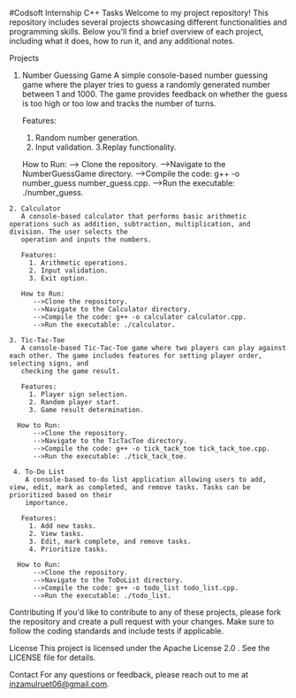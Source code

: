 #Codsoft Internship C++ Tasks
Welcome to my project repository! This repository includes several projects showcasing different functionalities and programming skills. Below you'll find a brief overview of each project, including what it does, how to run it, and any additional notes.

Projects
   1. Number Guessing Game
      A simple console-based number guessing game where the player tries to guess a randomly generated number between 1 and 1000. The game provides feedback on 
      whether the guess is too high or too low and tracks the number of turns.

      Features:
        1. Random number generation.
        2. Input validation.
        3.Replay functionality.
     
        How to Run:
          --> Clone the repository.
          -->Navigate to the NumberGuessGame directory.
          -->Compile the code: g++ -o number_guess number_guess.cpp.
          -->Run the executable: ./number_guess.

      
    2. Calculator
       A console-based calculator that performs basic arithmetic operations such as addition, subtraction, multiplication, and division. The user selects the 
       operation and inputs the numbers.

       Features:
         1. Arithmetic operations.
         2. Input validation.
         3. Exit option.
         
       How to Run:
          -->Clone the repository.
          -->Navigate to the Calculator directory.
          -->Compile the code: g++ -o calculator calculator.cpp.
          -->Run the executable: ./calculator.
          
    3. Tic-Tac-Toe
       A console-based Tic-Tac-Toe game where two players can play against each other. The game includes features for setting player order, selecting signs, and 
       checking the game result.

       Features:
         1. Player sign selection.
         2. Random player start.
         3. Game result determination.
         
      How to Run:
          -->Clone the repository.
          -->Navigate to the TicTacToe directory.
          -->Compile the code: g++ -o tick_tack_toe tick_tack_toe.cpp.
          -->Run the executable: ./tick_tack_toe.
          
     4. To-Do List
        A console-based to-do list application allowing users to add, view, edit, mark as completed, and remove tasks. Tasks can be prioritized based on their 
        importance.

       Features:
         1. Add new tasks.
         2. View tasks.
         3. Edit, mark complete, and remove tasks.
         4. Prioritize tasks.
         
      How to Run:
          -->Clone the repository.
          -->Navigate to the ToDoList directory.
          -->Compile the code: g++ -o todo_list todo_list.cpp.
          -->Run the executable: ./todo_list.
          
Contributing
If you'd like to contribute to any of these projects, please fork the repository and create a pull request with your changes. Make sure to follow the coding standards and include tests if applicable.

License
This project is licensed under the Apache License 2.0 . See the LICENSE file for details.

Contact
For any questions or feedback, please reach out to me at inzamulruet06@gmail.com.
